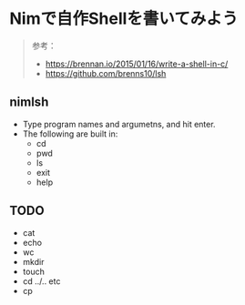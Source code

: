 # Nimで自作Shellを書いてみよう
> 参考：
> - https://brennan.io/2015/01/16/write-a-shell-in-c/
> - https://github.com/brenns10/lsh

## nimlsh
- Type program names and argumetns, and hit enter.
- The following are built in:
    - cd
    - pwd
    - ls
    - exit
    - help 

## TODO
- cat
- echo
- wc
- mkdir
- touch
- cd ../.. etc
- cp
